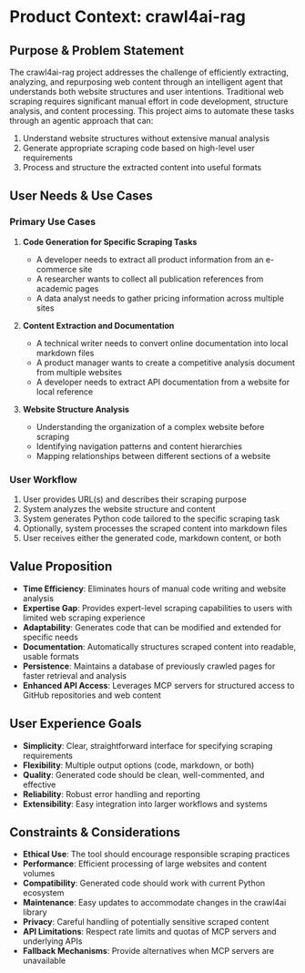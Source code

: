 # Product Context: crawl4ai-rag

## Purpose & Problem Statement
The crawl4ai-rag project addresses the challenge of efficiently extracting, analyzing, and repurposing web content through an intelligent agent that understands both website structures and user intentions. Traditional web scraping requires significant manual effort in code development, structure analysis, and content processing. This project aims to automate these tasks through an agentic approach that can:

1. Understand website structures without extensive manual analysis
2. Generate appropriate scraping code based on high-level user requirements
3. Process and structure the extracted content into useful formats

## User Needs & Use Cases

### Primary Use Cases
1. **Code Generation for Specific Scraping Tasks**
   - A developer needs to extract all product information from an e-commerce site
   - A researcher wants to collect all publication references from academic pages
   - A data analyst needs to gather pricing information across multiple sites

2. **Content Extraction and Documentation**
   - A technical writer needs to convert online documentation into local markdown files
   - A product manager wants to create a competitive analysis document from multiple websites
   - A developer needs to extract API documentation from a website for local reference

3. **Website Structure Analysis**
   - Understanding the organization of a complex website before scraping
   - Identifying navigation patterns and content hierarchies
   - Mapping relationships between different sections of a website

### User Workflow
1. User provides URL(s) and describes their scraping purpose
2. System analyzes the website structure and content
3. System generates Python code tailored to the specific scraping task
4. Optionally, system processes the scraped content into markdown files
5. User receives either the generated code, markdown content, or both

## Value Proposition
- **Time Efficiency**: Eliminates hours of manual code writing and website analysis
- **Expertise Gap**: Provides expert-level scraping capabilities to users with limited web scraping experience
- **Adaptability**: Generates code that can be modified and extended for specific needs
- **Documentation**: Automatically structures scraped content into readable, usable formats
- **Persistence**: Maintains a database of previously crawled pages for faster retrieval and analysis
- **Enhanced API Access**: Leverages MCP servers for structured access to GitHub repositories and web content

## User Experience Goals
- **Simplicity**: Clear, straightforward interface for specifying scraping requirements
- **Flexibility**: Multiple output options (code, markdown, or both)
- **Quality**: Generated code should be clean, well-commented, and effective
- **Reliability**: Robust error handling and reporting
- **Extensibility**: Easy integration into larger workflows and systems

## Constraints & Considerations
- **Ethical Use**: The tool should encourage responsible scraping practices
- **Performance**: Efficient processing of large websites and content volumes
- **Compatibility**: Generated code should work with current Python ecosystem
- **Maintenance**: Easy updates to accommodate changes in the crawl4ai library
- **Privacy**: Careful handling of potentially sensitive scraped content
- **API Limitations**: Respect rate limits and quotas of MCP servers and underlying APIs
- **Fallback Mechanisms**: Provide alternatives when MCP servers are unavailable
